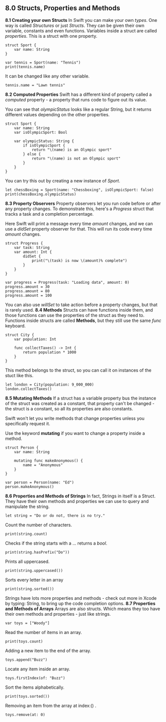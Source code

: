 ## 8.0 Structs, Properties and Methods
**8.1 Creating your own Structs**
In Swift you can make your own *types*. One way is called *Structures* or just *Structs*. They can be given their own variable, constants and even functions. Variables inside a struct are called *properties*. This is a struct with one property.
```
struct Sport {
    var name: String
}

var tennis = Sport(name: "Tennis")
print(tennis.name)
```
It can be changed like any other variable.
```
tennis.name = "Lawn tennis"
```
**8.2 Computed Properties**
Swift has a different kind of property called a *computed* property - a property that runs code to figure out its value.  

You can see that *olympicStatus* looks like a regular String, but it returns different values depending on the other properties.
```
struct Sport {
    var name: String
    var isOlympicSport: Bool

    var olympicStatus: String {
        if isOlympicSport {
            return "\(name) is an Olympic sport"
        } else {
            return "\(name) is not an Olympic sport"
        }
    }
}
```
You can try this out by creating a new instance of *Sport*.
```
let chessBoxing = Sport(name: "Chessboxing", isOlympicSport: false)
print(chessBoxing.olympicStatus)
```
**8.3 Property Observers**
Property observers let you run code before or after any property changes. To demonstrate this, here's a *Progress* struct that tracks a task and a completion percentage.  

Here Swift will print a message every time *amount* changes, and we can use a *didSet* property observer for that. This will run its code every time *amount* changes.
```
struct Progress {
    var task: String
    var amount: Int {
        didSet {
            print("\(task) is now \(amount)% complete")
        }
    }
}

var progress = Progress(task: "Loading data", amount: 0)
progress.amount = 30
progress.amount = 80
progress.amount = 100
```
You can also use *willSet* to take action before a property changes, but that is rarely used.
**8.4 Methods**
Structs can have functions inside them, and those functions can use the properties of the struct as they need to. Functions inside structs are called **Methods**, but they still use the same *func* keyboard.
```
struct City {
    var population: Int

    func collectTaxes() -> Int {
        return population * 1000
    }
}
```
This method belongs to the struct, so you can call it on instances of the stuct like this.
```
let london = City(population: 9_000_000)
london.collectTaxes()
```
**8.5 Mutating Methods**
If a struct has a variable property bus the instance of the struct was created as a constant, that property can't be changed - the struct is a constant, so all its properties are also constants.  

Swift won't let you write methods that change properties unless you specifically request it.  

Use the keyword **mutating** if you want to change a property inside a method.
```
struct Person {
    var name: String

    mutating func makeAnonymous() {
        name = "Anonymous"
    }
}

var person = Person(name: "Ed")
person.makeAnonymous()
```
**8.6 Properties and Methods of Strings**
In fact, Strings in itself is a Struct. They have their own methods and properties we can use to query and manipulate the string.
```
let string = "Do or do not, there is no try."
```
Count the number of characters.
```
print(string.count)
```
Checks if the string starts with a ... returns a *bool*.
```
print(string.hasPrefix("Do"))
```
Prints all uppercased.
```
print(string.uppercased())
```
Sorts every letter in an array
```
print(string.sorted())
```
Strings have lots more properties and methods - check out more in Xcode by typing: String, to bring up the code completion options.
**8.7 Properties and Methods of Arrays**
Arrays are also structs. Which means they too have their own methods and properties - just like strings.
```
var toys = ["Woody"]
```
Read the number of items in an array.
```
print(toys.count)
```
Adding a new item to the end of the array.
```
toys.append("Buzz")
```
Locate any item inside an array.
```
toys.firstIndex(of: "Buzz")
```
Sort the items alphabetically.
```
print(toys.sorted())
```
Removing an item from the array at index:() .
```
toys.remove(at: 0)
```
